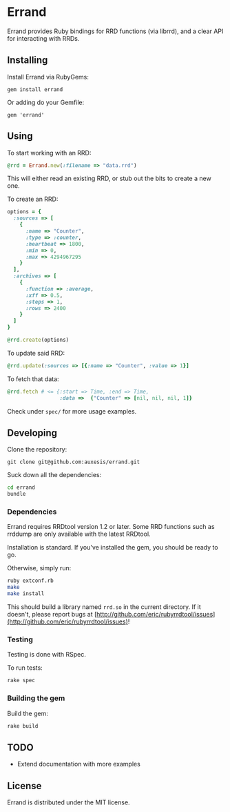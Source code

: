 # Errand

Errand provides Ruby bindings for RRD functions (via librrd), and a clear API for interacting with RRDs.

## Installing

Install Errand via RubyGems:

```
gem install errand
```

Or adding do your Gemfile:

```
gem 'errand'
```

## Using

To start working with an RRD:

``` ruby
@rrd = Errand.new(:filename => "data.rrd")
```

This will either read an existing RRD, or stub out the bits to create a new one.

To create an RRD:

``` ruby
options = {
  :sources => [
    {
      :name => "Counter",
      :type => :counter,
      :heartbeat => 1800,
      :min => 0,
      :max => 4294967295
    }
  ],
  :archives => [
    {
      :function => :average,
      :xff => 0.5,
      :steps => 1,
      :rows => 2400
    }
  ]
}

@rrd.create(options)
```

To update said RRD:

``` ruby
@rrd.update(:sources => [{:name => "Counter", :value => 1}]
```

To fetch that data:

``` ruby
@rrd.fetch # <= {:start => Time, :end => Time,
                 :data =>  {"Counter" => [nil, nil, nil, 1]}
```

Check under `spec/` for more usage examples.

## Developing

Clone the repository:

```
git clone git@github.com:auxesis/errand.git
```

Suck down all the dependencies:

``` bash
cd errand
bundle
```

### Dependencies

Errand requires RRDtool version 1.2 or later. Some RRD functions such
as rrddump are only available with the latest RRDtool.

Installation is standard. If you've installed the gem, you should be ready
to go.

Otherwise, simply run:

``` bash
ruby extconf.rb
make
make install
```

This should build a library named `rrd.so` in the current directory. If it
doesn't, please report bugs at [http://github.com/eric/rubyrrdtool/issues](http://github.com/eric/rubyrrdtool/issues)!


### Testing

Testing is done with RSpec.

To run tests:

``` bash
rake spec
```

### Building the gem

Build the gem:

``` bash
rake build
```

## TODO

* Extend documentation with more examples

## License

Errand is distributed under the MIT license.

